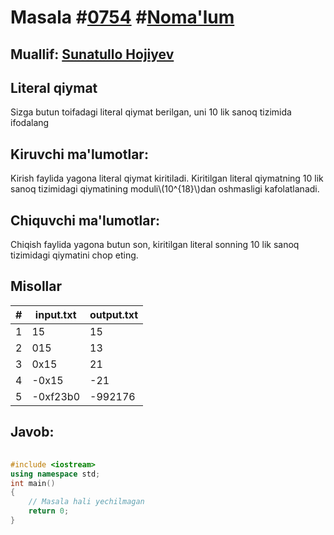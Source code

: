 
<h1>Masala #<a href="https://robocontest.uz/tasks/0754">0754</a> #<a href="https://robocontest.uz/tasks?category=1">Noma'lum</a></h1>
<h2> Muallif: <a href="https://robocontest.uz/profile/sunnat">Sunatullo Hojiyev</a></h2>
<h2>Literal qiymat</h2>
<p>Sizga butun toifadagi literal qiymat berilgan, uni 10 lik sanoq tizimida ifodalang</p>
<h2>Kiruvchi ma'lumotlar:</h2>
<p>Kirish faylida yagona literal qiymat kiritiladi. Kiritilgan literal qiymatning 10 lik sanoq tizimidagi qiymatining moduli\(10^{18}\)dan oshmasligi kafolatlanadi.</p>
<h2>Chiquvchi ma'lumotlar:</h2>
<p>Chiqish faylida yagona butun son, kiritilgan literal sonning 10 lik sanoq tizimidagi qiymatini chop eting.</p>
<h2>Misollar</h2>
<table>
    <thead>
        <tr>
            <th>#</th>
            <th>input.txt</th>
            <th>output.txt</th>
        </tr>
    </thead>
    <tbody>
            <tr>
                <td>1</td>
                <td>15</td>
                <td>15</td>
            </tr>
            <tr>
                <td>2</td>
                <td>015</td>
                <td>13</td>
            </tr>
            <tr>
                <td>3</td>
                <td>0x15</td>
                <td>21</td>
            </tr>
            <tr>
                <td>4</td>
                <td>-0x15</td>
                <td>-21</td>
            </tr>
            <tr>
                <td>5</td>
                <td>-0xf23b0</td>
                <td>-992176</td>
            </tr>
    </tbody>
    </table>
    
<h2>Javob:</h2>

######
```cpp
#include <iostream>
using namespace std;
int main()
{
    // Masala hali yechilmagan
    return 0;
}
```
